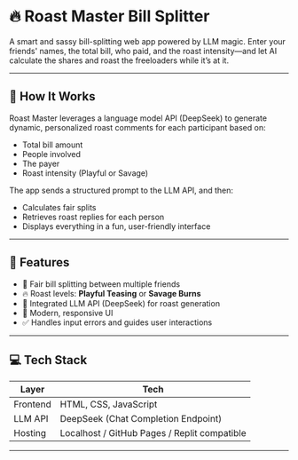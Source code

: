 # 🔥 Roast Master Bill Splitter

A smart and sassy bill-splitting web app powered by LLM magic. Enter your friends' names, the total bill, who paid, and the roast intensity—and let AI calculate the shares and roast the freeloaders while it’s at it.

---

## 🧠 How It Works

Roast Master leverages a language model API (DeepSeek) to generate dynamic, personalized roast comments for each participant based on:
- Total bill amount
- People involved
- The payer
- Roast intensity (Playful or Savage)

The app sends a structured prompt to the LLM API, and then:
- Calculates fair splits
- Retrieves roast replies for each person
- Displays everything in a fun, user-friendly interface

---

## 🚀 Features

- 💸 Fair bill splitting between multiple friends
- 🔥 Roast levels: **Playful Teasing** or **Savage Burns**
- 🧠 Integrated LLM API (DeepSeek) for roast generation
- 🎨 Modern, responsive UI
- ✅ Handles input errors and guides user interactions

---

## 💻 Tech Stack

| Layer        | Tech            |
|--------------|-----------------|
| Frontend     | HTML, CSS, JavaScript |
| LLM API      | DeepSeek (Chat Completion Endpoint) |
| Hosting      | Localhost / GitHub Pages / Replit compatible |

---

